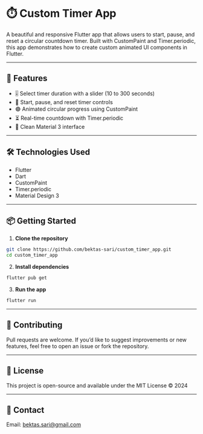 # ⏱️ Custom Timer App

A beautiful and responsive Flutter app that allows users to start, pause, and reset a circular countdown timer. 
Built with CustomPaint and Timer.periodic, this app demonstrates how to create custom animated UI components in Flutter.

---

## 🚀 Features

- 🎚️ Select timer duration with a slider (10 to 300 seconds)
- 🔁 Start, pause, and reset timer controls
- 🟣 Animated circular progress using CustomPaint
- ⏳ Real-time countdown with Timer.periodic
- 🎨 Clean Material 3 interface

---

## 🛠 Technologies Used

- Flutter  
- Dart  
- CustomPaint  
- Timer.periodic  
- Material Design 3

---

## 📦 Getting Started

1. **Clone the repository**

```bash
git clone https://github.com/bektas-sari/custom_timer_app.git
cd custom_timer_app
```

2. **Install dependencies**

```bash
flutter pub get
```

3. **Run the app**

```bash
flutter run
```

---

## 🤝 Contributing

Pull requests are welcome. If you’d like to suggest improvements or new features, feel free to open an issue or fork the repository.

---

## 📄 License

This project is open-source and available under the MIT License © 2024

---

## 📄 Contact

Email: bektas.sari@gmail.com

